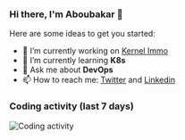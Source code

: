 ### Hi there, I'm Aboubakar 👋


Here are some ideas to get you started:

- 🔭 I’m currently working on [Kernel Immo](https://kimmo.cm/)
- 🌱 I’m currently learning **K8s**
- 💬 Ask me about **DevOps**
- 📫 How to reach me: [Twitter](https://twitter.com/sidikfaha) and [Linkedin](https://linkedin.com/in/fahasidik)

### Coding activity (last 7 days)

![Coding activity](https://wakatime.com/share/@32d82b78-7182-435a-bb54-45fb5d27879e/27ad8687-d324-45c5-ba38-b3eec73ca865.svg)
